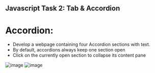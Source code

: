 ## Javascript Task 2: Tab & Accordion

# Accordion:
- Develop a webpage containing four Accordion sections with text.
- By default, accordions always keep one section open
- Click on the currently open section to collapse its content pane


![image](https://user-images.githubusercontent.com/127378016/224020699-c25b569f-6647-486d-83ea-6c2cef6f2b08.png)
![image](https://user-images.githubusercontent.com/127378016/224020746-a0955321-dd7a-4c5e-a993-86d25018f4a4.png)
